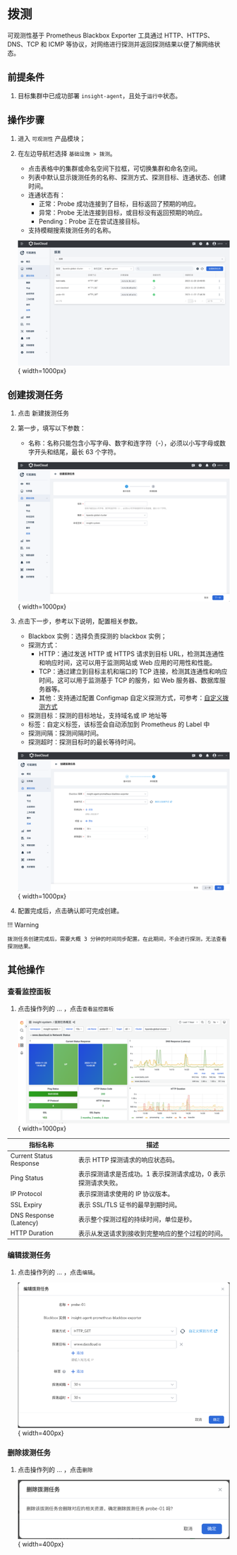 # 拨测

可观测性基于 Prometheus Blackbox Exporter 工具通过 HTTP、HTTPS、DNS、TCP 和 ICMP 等协议，对网络进行探测并返回探测结果以便了解网络状态。

## 前提条件

1. 目标集群中已成功部署 `insight-agent`，且处于`运行中`状态。

## 操作步骤

1. 进入 `可观测性` 产品模块；
2. 在左边导航栏选择 `基础设施 > 拨测`。

   - 点击表格中的集群或命名空间下拉框，可切换集群和命名空间。
   - 列表中默认显示拨测任务的名称、探测方式、探测目标、连通状态、创建时间。
   - 连通状态有：
       - 正常：Probe 成功连接到了目标，目标返回了预期的响应。
       - 异常：Probe 无法连接到目标，或目标没有返回预期的响应。
       - Pending：Probe 正在尝试连接目标。
   - 支持模糊搜索拨测任务的名称。

    ![probe](../../images/probe00.png){ width=1000px}

## 创建拨测任务

1. 点击 新建拨测任务
2. 第一步，填写以下参数：
   - 名称：名称只能包含小写字母、数字和连字符（-），必须以小写字母或数字开头和结尾，最长 63 个字符。

    ![probe](../../images/probe01.png){ width=1000px}

3. 点击下一步，参考以下说明，配置相关参数。
   - Blackbox 实例：选择负责探测的 blackbox 实例；
   - 探测方式：
       - HTTP：通过发送 HTTP 或 HTTPS 请求到目标 URL，检测其连通性和响应时间，这可以用于监测网站或 Web 应用的可用性和性能。
       - TCP：通过建立到目标主机和端口的 TCP 连接，检测其连通性和响应时间。这可以用于监测基于 TCP 的服务，如 Web 服务器、数据库服务器等。
       - 其他：支持通过配置 Configmap 自定义探测方式，可参考：[自定义拨测方式](probe-module.md)
   - 探测目标：探测的目标地址，支持域名或 IP 地址等
   - 标签：自定义标签，该标签会自动添加到 Prometheus 的 Label 中
   - 探测间隔：探测间隔时间。
   - 探测超时：探测目标时的最长等待时间。

    ![probe](../../images/probe02.png){ width=1000px}

4. 配置完成后，点击确认即可完成创建。

!!! Warning

    拨测任务创建完成后，需要大概 3 分钟的时间同步配置。在此期间，不会进行探测，无法查看探测结果。

## 其他操作

### 查看监控面板

1. 点击操作列的 … ，点击`查看监控面板`

    ![probe](../../images/probe03.png){ width=1000px}

| 指标名称 | 描述 |
| -- | -- |
| Current Status Response | 表示 HTTP 探测请求的响应状态码。|
| Ping Status | 表示探测请求是否成功。1 表示探测请求成功，0 表示探测请求失败。 |
| IP Protocol | 表示探测请求使用的 IP 协议版本。 |
| SSL Expiry | 表示 SSL/TLS 证书的最早到期时间。 |
| DNS Response (Latency) | 表示整个探测过程的持续时间，单位是秒。 |
| HTTP Duration | 表示从发送请求到接收到完整响应的整个过程的时间。|

### 编辑拨测任务

1. 点击操作列的 … ，点击`编辑`。

    ![probe](../../images/probe04.png){ width=400px}

### 删除拨测任务

1. 点击操作列的 … ，点击`删除`

    ![probe](../../images/probe05.png){ width=400px}
